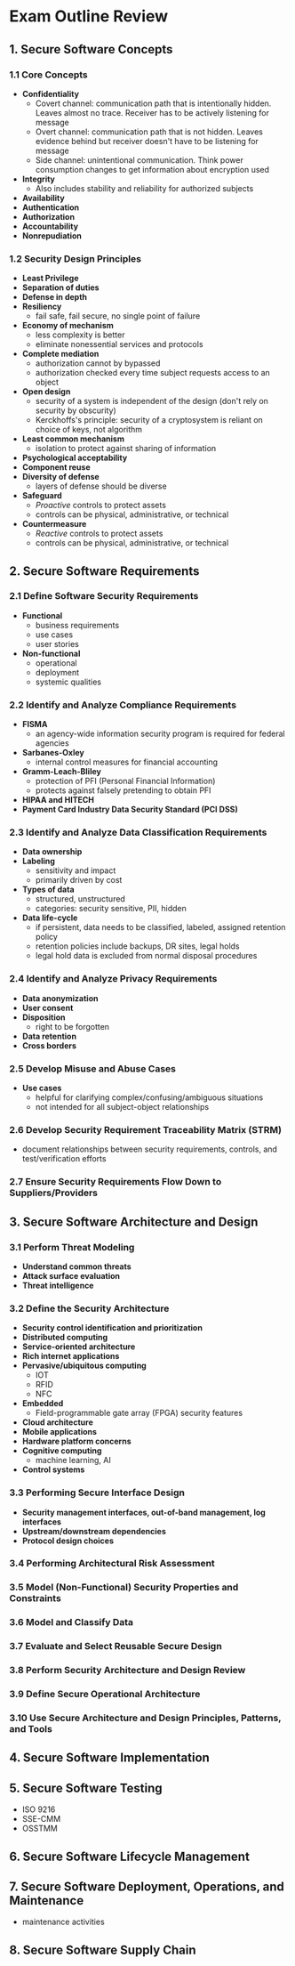 # Exam Outline Review

## 1. Secure Software Concepts

### 1.1 Core Concepts

- **Confidentiality**
  - Covert channel: communication path that is intentionally hidden. Leaves almost no trace. Receiver has to be actively listening for message
  - Overt channel: communication path that is not hidden. Leaves evidence behind but receiver doesn't have to be listening for message
  - Side channel: unintentional communication. Think power consumption changes to get information about encryption used
- **Integrity**
  - Also includes stability and reliability for authorized subjects
- **Availability**
- **Authentication**
- **Authorization**
- **Accountability**
- **Nonrepudiation**

### 1.2 Security Design Principles

- **Least Privilege**
- **Separation of duties**
- **Defense in depth**
- **Resiliency**
  - fail safe, fail secure, no single point of failure
- **Economy of mechanism**
  - less complexity is better
  - eliminate nonessential services and protocols
- **Complete mediation**
  - authorization cannot by bypassed
  - authorization checked every time subject requests access to an object
- **Open design**
  - security of a system is independent of the design (don't rely on security by obscurity)
  - Kerckhoffs's principle: security of a cryptosystem is reliant on choice of keys, not algorithm
- **Least common mechanism**
  - isolation to protect against sharing of information
- **Psychological acceptability**
- **Component reuse**
- **Diversity of defense**
  - layers of defense should be diverse
- **Safeguard**
  - _Proactive_ controls to protect assets
  - controls can be physical, administrative, or technical
- **Countermeasure**
  - _Reactive_ controls to protect assets
  - controls can be physical, administrative, or technical

## 2. Secure Software Requirements

### 2.1 Define Software Security Requirements

- **Functional**
  - business requirements
  - use cases
  - user stories
- **Non-functional**
  - operational
  - deployment
  - systemic qualities

### 2.2 Identify and Analyze Compliance Requirements

- **FISMA**
  - an agency-wide information security program is required for federal agencies
- **Sarbanes-Oxley**
  - internal control measures for financial accounting
- **Gramm-Leach-Bliley**
  - protection of PFI (Personal Financial Information)
  - protects against falsely pretending to obtain PFI
- **HIPAA and HITECH**
- **Payment Card Industry Data Security Standard (PCI DSS)**

### 2.3 Identify and Analyze Data Classification Requirements

- **Data ownership**
- **Labeling**
  - sensitivity and impact
  - primarily driven by cost
- **Types of data**
  - structured, unstructured
  - categories: security sensitive, PII, hidden
- **Data life-cycle**
  - if persistent, data needs to be classified, labeled, assigned retention policy
  - retention policies include backups, DR sites, legal holds
  - legal hold data is excluded from normal disposal procedures

### 2.4 Identify and Analyze Privacy Requirements

- **Data anonymization**
- **User consent**
- **Disposition**
  - right to be forgotten
- **Data retention**
- **Cross borders**

### 2.5 Develop Misuse and Abuse Cases

- **Use cases**
  - helpful for clarifying complex/confusing/ambiguous situations
  - not intended for all subject-object relationships

### 2.6 Develop Security Requirement Traceability Matrix (STRM)

- document relationships between security requirements, controls, and test/verification efforts

### 2.7 Ensure Security Requirements Flow Down to Suppliers/Providers

## 3. Secure Software Architecture and Design

### 3.1 Perform Threat Modeling

- **Understand common threats**
- **Attack surface evaluation**
- **Threat intelligence**

### 3.2 Define the Security Architecture

- **Security control identification and prioritization**
- **Distributed computing**
- **Service-oriented architecture**
- **Rich internet applications**
- **Pervasive/ubiquitous computing**
  - IOT
  - RFID
  - NFC
- **Embedded**
  - Field-programmable gate array (FPGA) security features
- **Cloud architecture**
- **Mobile applications**
- **Hardware platform concerns**
- **Cognitive computing**
  - machine learning, AI
- **Control systems**

### 3.3 Performing Secure Interface Design

- **Security management interfaces, out-of-band management, log interfaces**
- **Upstream/downstream dependencies**
- **Protocol design choices**

### 3.4 Performing Architectural Risk Assessment

### 3.5 Model (Non-Functional) Security Properties and Constraints

### 3.6 Model and Classify Data

### 3.7 Evaluate and Select Reusable Secure Design

### 3.8 Perform Security Architecture and Design Review

### 3.9 Define Secure Operational Architecture

### 3.10 Use Secure Architecture and Design Principles, Patterns, and Tools

## 4. Secure Software Implementation

## 5. Secure Software Testing

- ISO 9216
- SSE-CMM
- OSSTMM

## 6. Secure Software Lifecycle Management

## 7. Secure Software Deployment, Operations, and Maintenance

- maintenance activities

## 8. Secure Software Supply Chain
